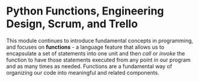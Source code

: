 # Python Functions, Engineering Design, Scrum, and Trello

This module continues to introduce fundamental concepts in programming, and
focuses on **functions** - a language feature that allows us to encapsulate a
set of statements into one unit and then *call* or *invoke* the function to
have those statements executed from any point in our program and as many times
as needed. Functions are a fundamental way of organizing our code into
meaningful and related components.

